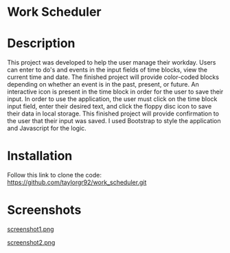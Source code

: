 # Work Scheduler


# Description

This project was developed to help the user manage their workday. Users can enter to do's and events in the input fields of time blocks, view the current time and date. The finished project will provide color-coded blocks depending on whether an event is in the past, present, or future. An interactive icon is present in the time block in order for the user to save their input. In order to use the application, the user must click on the time block input field, enter their desired text, and click the floppy disc icon to save their data in local storage. This finished project will provide confirmation to the user that their input was saved. I used Bootstrap to style the application and Javascript for the logic.  

# Installation

Follow this link to clone the code: https://github.com/taylorgr92/work_scheduler.git
# Screenshots

[screenshot1.png](https://postimg.cc/njdQ0Vt2)

[screenshot2.png](https://postimg.cc/CRZJ8tk9)
